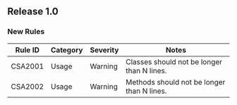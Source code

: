 ## Release 1.0

### New Rules

| Rule ID | Category | Severity | Notes                                      |
|---------|----------|----------|--------------------------------------------|
| CSA2001 | Usage    | Warning  | Classes should not be longer than N lines. |
| CSA2002 | Usage    | Warning  | Methods should not be longer than N lines. |
